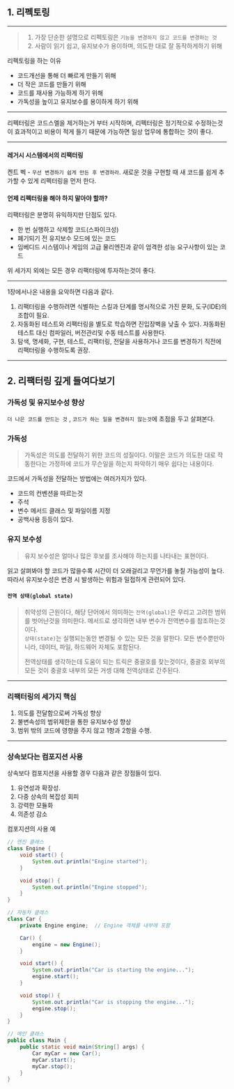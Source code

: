 ## 1. 리펙토링

---

> 1. 가장 단순한 설명으로 리펙토링은 `기능을 변경하지 않고 코드를 변경하는 것`<br>
> 2. 사람이 읽기 쉽고, 유지보수가 용이하며, 의도한 대로 잘 동작하게하기 위해


리펙토링을 하는 이유 

 - 코드개선을 통해 더 빠르게 만들기 위해
 - 더 작은 코드를 만들기 위해
 - 코드를 재사용 가능하게 하기 위해
 - 가독성을 높이고 유지보수를 용이하게 하기 위해

---


리펙터링은 코드스멜을 제거하는거 부터 시작하며, 리펙터링은 정기적으로 수정하는것이 효과적이고
비용이 적게 들기 때문에 가능하면 일상 업무에 통합하는 것이 좋다.

---


#### 레거시 시스템에서의 리팩터링

켄트 벡 - `우선 변경하기 쉽게 만든 후 변경하라`. 새로운 것을 구현할 때 새 코드를 쉽게
추가할 수 있게 리펙터링을 먼저 한다.

#### 언제 리펙터링을 해야 하지 말아야 할까?

리팩터링은 분명히 유익하지만 단점도 있다.

 - 한 번 실행하고 삭제할 코드(스파이크성)
 - 폐기되기 전 유지보수 모드에 있는 코드
 - 임베디드 시스템이나 게임의 고급 물리엔진과 같이 엄격한 성능 요구사항이 있는 코드

위 세가지 외에는 모든 경우 리팩터링에 투자하는것이 좋다.


---

1장에서나온 내용을 요악하면 다음과 같다.

1. 리팩터링을 수행하려면 식별하는 스킬과 단계를 명시적으로 가진 문화, 도구(IDE)의 조합이 필요.
2. 자동화된 테스트와 리팩터링을 별도로 학습하면 진입장벽을 낮출 수 있다. 자동화된 테스트 대신 컴파일러, 버전관리및 수동 테스트를 사용한다.
3. 탐색, 명세화, 구현, 테스트, 리팩터링, 전달을 사용하거나 코드를 변경하기 직전에 리팩터링을 수행하도록 권장.


---


## 2. 리팩터링 깊게 들여다보기


### 가독성 및 유지보수성 향상 

`더 나은 코드를 만드는 것` , `코드가 하는 일을 변경하지 않는것`에 초점을 두고 살펴본다.



### 가독성
> 가독성은 의도를 전달하기 위한 코드의 성질이다. 이말은 코드가 의도한 대로 작동한다는 가정하에
> 코드가 무슨일을 하는지 파악하기 매우 쉽다는 내용이다.

코드에서 가독성을 전달하는 방법에는 여러가지가 있다. 
 - 코드의 컨벤션을 따르는것
 - 주석
 - 변수 메서드 클래스 및 파일이름 지정
 - 공백사용 등등이 있다.


### 유지 보수성 
> 유지 보수성은 얼마나 많은 후보를 조사해야  하는지를 나타내는 표현이다.

읽고 살펴봐야 할 코드가 많을수록 시간이 더 오래걸리고 무언가를 놓칠 가능성이 높다.
따라서 유지보수성은 변경 시 발생하는 위험과 밀접하게 관련되어 있다.

#### `전역 상태(global state)`
> 취약성의 근원이다, 해당 단어에서 의미하는 `전역(global)`은 우리고 고려한 범위를 벗어난것을 의미한다. 메서드로 생각하면
> 내부 변수가 전역변수를 참조하는것이다. <br>
> `상태(state)`는 실행되는동안 변경될 수 있는 모든 것을 말한다.
> 모든 변수뿐만아니라, 데이터, 파일, 하드웨어 자체도 포함된다.
> 
> 전역상태를 생각하는데 도움이 되는 트릭은 중괄호를 찾는것이다, 중괄호 외부의 모든 것이 중괄호 내부의 모든 거셍 대해 전역상태로 간주된다.

---

### 리팩터링의 세가지 핵심
1. 의도를 전달함으로써 가독성 향상
2. 불변속성의 범위제한을 통한 유지보수성 향상
3. 범위 밖의 코드에 영향을 주지 않고 1항과 2항을 수행.


---

### 상속보다는 컴포지션 사용

상속보다 컴포지션을 사용할 경우 다음과 같은 장점들이 있다.

1. 유연성과 확장성. 
2. 다중 상속의 복잡성 회피 
3. 강력한 모듈화
4. 의존성 감소


컴포지션의 사용 예 
```java
// 엔진 클래스
class Engine {
    void start() {
        System.out.println("Engine started");
    }

    void stop() {
        System.out.println("Engine stopped");
    }
}

// 자동차 클래스
class Car {
    private Engine engine;  // Engine 객체를 내부에 포함

    Car() {
        engine = new Engine();
    }

    void start() {
        System.out.println("Car is starting the engine...");
        engine.start();
    }

    void stop() {
        System.out.println("Car is stopping the engine...");
        engine.stop();
    }
}

// 메인 클래스
public class Main {
    public static void main(String[] args) {
        Car myCar = new Car();
        myCar.start();
        myCar.stop();
    }
}
```

